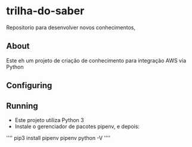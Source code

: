 # trilha-do-saber
Repositorio para desenvolver novos conhecimentos,

## About
Este eh um projeto de criação de conhecimento para integração AWS via Python

## Configuring


## Running
- Este projeto utiliza Python 3
- Instale o gerenciador de pacotes pipenv, e depois:

''''
pip3 install pipenv
pipenv python -V
''''



